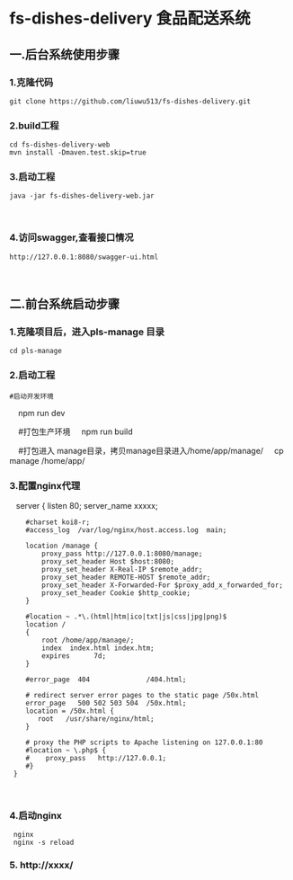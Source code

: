 # fs-dishes-delivery 食品配送系统

## 一.后台系统使用步骤

### 1.克隆代码		
    git clone https://github.com/liuwu513/fs-dishes-delivery.git
   
### 2.build工程
    cd fs-dishes-delivery-web
    mvn install -Dmaven.test.skip=true
    
### 3.启动工程
    java -jar fs-dishes-delivery-web.jar
   
### 4.访问swagger,查看接口情况
    http://127.0.0.1:8080/swagger-ui.html
    
## 二.前台系统启动步骤

### 1.克隆项目后，进入pls-manage 目录
	cd pls-manage
    
### 2.启动工程
	#启动开发环境
    	npm run dev
    
    	#打包生产环境
    	npm run build
    
    	#打包进入 manage目录，拷贝manage目录进入/home/app/manage/
    	cp manage /home/app/
    
### 3.配置nginx代理
    server {
        listen       80;
        server_name  xxxxx;

        #charset koi8-r;
        #access_log  /var/log/nginx/host.access.log  main;

        location /manage {
            proxy_pass http://127.0.0.1:8080/manage;
            proxy_set_header Host $host:8080;
            proxy_set_header X-Real-IP $remote_addr;
            proxy_set_header REMOTE-HOST $remote_addr;
            proxy_set_header X-Forwarded-For $proxy_add_x_forwarded_for;
            proxy_set_header Cookie $http_cookie;
        }
	
        #location ~ .*\.(html|htm|ico|txt|js|css|jpg|png)$ 
        location /
        { 
            root /home/app/manage/;
            index  index.html index.htm;
            expires      7d; 
        }

        #error_page  404              /404.html;

        # redirect server error pages to the static page /50x.html
        error_page   500 502 503 504  /50x.html;
        location = /50x.html {
           root   /usr/share/nginx/html;
        }

        # proxy the PHP scripts to Apache listening on 127.0.0.1:80
        #location ~ \.php$ {
        #    proxy_pass   http://127.0.0.1;
        #}
     }
     
### 4.启动nginx
     nginx
     nginx -s reload
     
### 5. http://xxxx/
     
